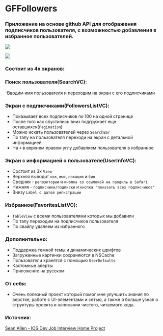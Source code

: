 # GFFollowers
### Приложение на основе github API для отображения подписчиков пользователя, с возможностью добавления в избранное пользователей.

![](https://i.ibb.co/bsZphHL/white-mode.png)

![](https://i.ibb.co/4mB5nLZ/dark3.jpg)

### Состоит из 4х экранов:
### Поиск пользователя(SearchVC):
-Вводим имя пользователя и переходим на экран с его подписчиками

### Экран с подписчиками(FollowersListVC):

- Показывает всех подписчиков по 100 на одной странице
- После того как спустились вниз подгружает еще оставшихся(``Pagination``)
- Можно искать пользователей через ``SearchBar``
- По тапу на пользователя переходи на экран с детальной информацией
- На ``+`` в верхнем правом углу добавляем пользователя в избранное

### Экран с информацией о пользователе(UserInfoVC):
- Состоит из 3х ``View``
- Верхняя выводит ``ник``, ``имя``, ``локацию`` и ``био`` 
- Средняя - ``репозитории`` и ``кнопка со ссылокой на профиль в Safari``
- Нижняя - ``подписчики/подписки`` и ``кнопка "показать всех подписчиков"``
- Внизу ``Label с датой регистрации``

### Избранное(FavoritesListVC):
- ``TableView`` с всеми пользователями которых мы добавили
- По тапу переходим на подписчиков пользователя
- По свайпу удаляем из избранного

### Дополнительно:
- Поддержка темной темы и динамических шрифтов
- Загруженные картинки сохраняются в NSCache
- Пользователи хранятся с помощью ``UserDefaults``
- Кастомные алерты
- Приложение на русском 

### От себя:
- Очень полезный проект который помог мне улучшить знания по верстке, работе с UI-элементами и сетью, а также я больше узнал о структуры проекта и написании чистого, читаемого кода.

### Источник:
[Sean Allen - IOS Dev Job Interview Home Project](https://seanallen.teachable.com/p/take-home)
